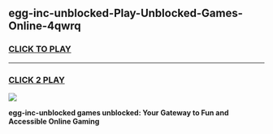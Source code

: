 
## egg-inc-unblocked-Play-Unblocked-Games-Online-4qwrq
<h3>
<a href="https://premium76.site?title=egg-inc-unblocked&ref=25A">CLICK TO PLAY</a></h3>
<hr>

<h3>
<a href="https://premium76.site?title=egg-inc-unblocked&ref=25A">CLICK 2 PLAY</a>
  
</h3>

<a href="https://premium76.site?title=egg-inc-unblocked&ref=25A"><img src="https://clearcache.store/games.png"></a>


**egg-inc-unblocked games unblocked: Your Gateway to Fun and Accessible Online Gaming**
